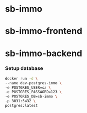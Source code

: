# sb-immo

# sb-immo-frontend

# sb-immo-backend

### Setup database

```bash
docker run -d \
--name dev-postgres-immo \
-e POSTGRES_USER=sa \
-e POSTGRES_PASSWORD=123 \
-e POSTGRES_DB=sb-immo \
-p 3031:5432 \
postgres:latest
```
